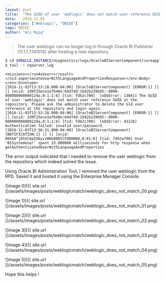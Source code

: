 ```yaml
---
layout: post
title:  "The GUID of user 'weblogic' does not match user reference GUID at the repository"
date:   2016-11-03
categories: ["Weblogic", "OBIEE"]
tags: OBIEE
author: "Ali Rqiq"
---
```


> The user weblogic can no longer log in through Oracle BI Publisher (11.1.1.7.141014) after hosting a new repository.

``` bash
$ cd $ORACLE_INSTANCE/diagnostics/logs/OracleBIServerComponent/coreapplication_obis1
$ tail -f nqserver.log
```
```
rmissions></runAsUser></result></ns3:impersonateUserWithLanguageAndPropertiesResponse></env:Body></env:Envelope>
[2016-11-03T13:53:28.000-04:00] [OracleBIServerComponent] [ERROR:1] [] [] [ecid: 2d9f25ece1efb40e:64d74d:1582b239b95:-8000-000000000000124a,0:1:1:6] [tid: fdb2c700]  [nQSError: 13041] The GUID of user 'weblogic' does not match user reference GUID at the repository. Please ask the administrator to delete the old user reference at the repository and login again.
[2016-11-03T13:53:28.000-04:00] [OracleBIServerComponent] [ERROR:1] [] [] [ecid: 2d9f25ece1efb40e:64d74d:1582b239b95:-8000-000000000000124a,0:1:1:6] [tid: fdb2c700]  [nQSError: 43126] Authentication failed: invalid user/password.
[2016-11-03T13:56:31.000-04:00] [OracleBIServerComponent] [NOTIFICATION:1] [] [] [ecid: 005G6^j8SVCApIG6yzzW6G0005lF000000,0:81:6] [tid: fd92a700] User 'BISystemUser' spent 15.000000 milliseconds for http response when getAuthenticatedUserWithLanguageAndProperties
```
The error output indicated that I needed to remove the user weblogic from the repository which indeed solved the issue.

Using Oracle BI Administration Tool, I removed the user weblogic from the RPD.
Saved it and hosted it using the Enterprise Manager Console.

![image 0]({{ site.url }}/assets/images/posts/weblogicmatch/weblogic_does_not_match_00.png)

![image 1]({{ site.url }}/assets/images/posts/weblogicmatch/weblogic_does_not_match_01.png)

![image 2]({{ site.url }}/assets/images/posts/weblogicmatch/weblogic_does_not_match_02.png)

![image 3]({{ site.url }}/assets/images/posts/weblogicmatch/weblogic_does_not_match_03.png)

![image 4]({{ site.url }}/assets/images/posts/weblogicmatch/weblogic_does_not_match_04.png)

![image 5]({{ site.url }}/assets/images/posts/weblogicmatch/weblogic_does_not_match_05.png)

Hope this helps !
